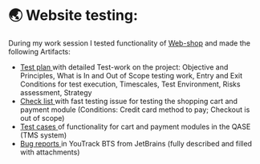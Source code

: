 # 🌏 Website testing:
During my work session I tested functionality of <a href="http://demowebshop.tricentis.com/" title="WebApp" alt="WebApp">Web-shop</a> and made the following Artifacts:
- <a href="https://docs.google.com/spreadsheets/d/1JV6JCVNW-v_RHxaPr8NVzRrMOIBuhQXU/edit#gid=783151249" title="testplan" alt="testplan"> Test plan </a> with detailed Test-work on the project: Objective and Principles, What is In and Out of Scope testing work, Entry and Exit Conditions for test execution, Timescales, Test Environment, Risks assessment, Strategy
- <a href="https://docs.google.com/spreadsheets/d/1LC1so_KK8rQLjlEaigyJjv4LHEsEvkir/edit#gid=530666666" title="checklist" alt="checklist"> Check list </a> with fast testing issue for testing the shopping cart and payment module (Conditions: Credit card method to pay; Checkout is out of scope)
- <a href="https://drive.google.com/file/d/1ITn-TJe3iYMxhcyRPCh_SJOaWl9YhTiU/view?usp=sharing" title="testcase" alt="testcase"> Test cases </a> of functionality for cart and payment modules in the QASE (TMS system)
- <a href="https://drive.google.com/file/d/1hZex5ADhFs5ns-8lXb_tclXA5rcrAmMY/view?usp=sharing" title="bugreport" alt="bugreport"> Bug reports </a> in YouTrack BTS from JetBrains (fully described and filled with attachments)